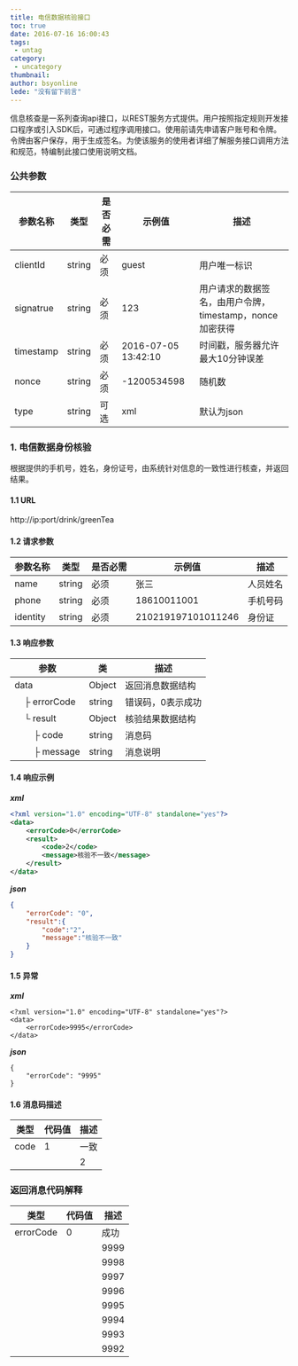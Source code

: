 ```yaml
---
title: 电信数据核验接口
toc: true
date: 2016-07-16 16:00:43
tags:
 - untag
category: 
 - uncategory
thumbnail: 
author: bsyonline
lede: "没有留下前言"
---
```


信息核查是一系列查询api接口，以REST服务方式提供。用户按照指定规则开发接口程序或引入SDK后，可通过程序调用接口。使用前请先申请客户账号和令牌。令牌由客户保存，用于生成签名。为使该服务的使用者详细了解服务接口调用方法和规范，特编制此接口使用说明文档。

### 公共参数

| 参数名称      | 类型     | 是否必需 | 示例值                 | 描述                                  |
| --------- | ------ | ---- | ------------------- | ----------------------------------- |
| clientId  | string | 必须   | guest               | 用户唯一标识                              |
| signatrue | string | 必须   | 123                 | 用户请求的数据签名，由用户令牌，timestamp，nonce加密获得 |
| timestamp | string | 必须   | 2016-07-05 13:42:10 | 时间戳，服务器允许最大10分钟误差                   |
| nonce     | string | 必须   | -1200534598         | 随机数                                 |
| type      | string | 可选   | xml                 | 默认为json                             |


### 1. 电信数据身份核验
根据提供的手机号，姓名，身份证号，由系统针对信息的一致性进行核查，并返回结果。
#### 1.1 URL
http://ip:port/drink/greenTea
#### 1.2 请求参数
| 参数名称     | 类型     | 是否必需 | 示例值                | 描述   |
| -------- | ------ | ---- | ------------------ | ---- |
| name     | string | 必须   | 张三                 | 人员姓名 |
| phone    | string | 必须   | 18610011001        | 手机号码 |
| identity | string | 必须   | 210219197101011246 | 身份证  |



#### 1.3 响应参数
| 参数                                       | 类      | 描述        |
| ---------------------------------------- | ------ | --------- |
| data                                     | Object | 返回消息数据结构  |
| &nbsp;&nbsp;&nbsp;&nbsp;├ errorCode      | string | 错误码，0表示成功 |
| &nbsp;&nbsp;&nbsp;&nbsp;└ result         | Object | 核验结果数据结构  |
| &nbsp;&nbsp;&nbsp;&nbsp;&nbsp;&nbsp;&nbsp;&nbsp;├ code | string | 消息码       |
| &nbsp;&nbsp;&nbsp;&nbsp;&nbsp;&nbsp;&nbsp;&nbsp;├ message | string | 消息说明      |


#### 1.4 响应示例

***xml***
```xml
<?xml version="1.0" encoding="UTF-8" standalone="yes"?>
<data>
    <errorCode>0</errorCode>
    <result>
        <code>2</code>
        <message>核验不一致</message>
    </result>
</data>
```
***json***
```json
{
    "errorCode": "0",
    "result":{
        "code":"2",
        "message":"核验不一致"
    }
}
```
#### 1.5 异常
***xml***
```
<?xml version="1.0" encoding="UTF-8" standalone="yes"?>
<data>
    <errorCode>9995</errorCode>
</data>
```
***json***
```
{
    "errorCode": "9995"
}
```

#### 1.6 消息码描述

| 类型   | 代码值  | 描述   |
| ---- | ---- | ---- |
| code | 1    | 一致   |
|      |      | 2    |



### 返回消息代码解释

| 类型        | 代码值  | 描述   |
| --------- | ---- | ---- |
| errorCode | 0    | 成功   |
|           |      | 9999 |
|           |      | 9998 |
|           |      | 9997 |
|           |      | 9996 |
|           |      | 9995 |
|           |      | 9994 |
|           |      | 9993 |
|           |      | 9992 |
